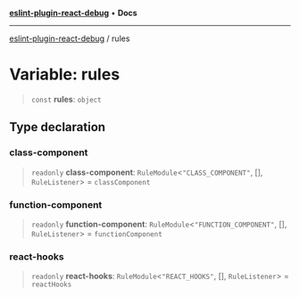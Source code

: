 [**eslint-plugin-react-debug**](../README.md) • **Docs**

***

[eslint-plugin-react-debug](../README.md) / rules

# Variable: rules

> `const` **rules**: `object`

## Type declaration

### class-component

> `readonly` **class-component**: `RuleModule`\<`"CLASS_COMPONENT"`, [], `RuleListener`\> = `classComponent`

### function-component

> `readonly` **function-component**: `RuleModule`\<`"FUNCTION_COMPONENT"`, [], `RuleListener`\> = `functionComponent`

### react-hooks

> `readonly` **react-hooks**: `RuleModule`\<`"REACT_HOOKS"`, [], `RuleListener`\> = `reactHooks`

